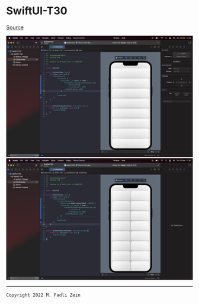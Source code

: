 # SwiftUI-T30

[Source](https://designcode.io/swiftui-handbook-lazy-stacks)

<pre>
<img src="preview/example1.png">
<img src="preview/example2.png">
</pre>

---

```
Copyright 2022 M. Fadli Zein
```

